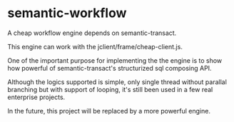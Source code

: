 # semantic-workflow
A cheap workflow engine depends on semantic-transact.

This engine can work with the jclient/frame/cheap-client.js.

One of the important purpose for implementing the the engine is to show how powerful of semantic-transact's structurized sql composing API.

Although the logics supported is simple, only single thread without parallal branching but with support of looping, it's still been used in a few real enterprise projects.

In the future, this project will be replaced by a more powerful engine.

